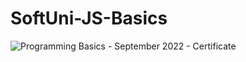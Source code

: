 # SoftUni-JS-Basics

![Programming Basics - September 2022 - Certificate](https://github.com/GabrielaMihova/SoftUni-JS-Basics/assets/155851070/783328ac-7588-4f6f-86f6-1238c42e7bae)
